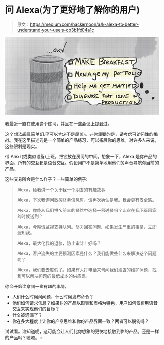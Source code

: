 # 问 Alexa(为了更好地了解你的用户)

> 原文：<https://medium.com/hackernoon/ask-alexa-to-better-understand-your-users-cb3b1fd04a1c>

![](img/be62e97b21ec94a8f194350f8c7ea3de.png)

我最近一直在使用这个练习，并且在一些会议上提到过。

这个想法超级简单(几乎可以肯定不是原创)。非常重要的是，请考虑可访问性的挑战。我在这里描述的是一个简单的产品练习，可以拓展你的思维。对许多人来说，这些限制是现实。

带 Alexa(或类似设备)上班。把它放在房间的中间。想象一下，Alexa 是你产品的界面，所有的交互都是语音交互。假设用户不是简单地用他们的声音导航你当前的产品。

这些交易所会是什么样子？一些简单的例子:

> Alexa，给我讲一个关于我一个朋友的有趣故事
> 
> Alexa，下次我询问敏感财务信息时，请再次确认是我。我会更有安全感。
> 
> Alexa，你能从我们排名前三的餐馆中选择一家送餐吗？让它在我下班回家的时候送到？
> 
> Alexa，今晚请监视支持队列。尽力回答问题。如果发生严重的事情，立即通知我。
> 
> Alexa，最大化我的退款，防止审计！好吗？
> 
> Alexa，客户流失的主要预测因素是什么？我们能做些什么来解决这个问题呢？
> 
> Alexa，我们要去度假了。如果有人打电话来询问我们酒店的维护问题，找到可以解决问题的最低成本的供应商。

你会开始注意到一些有趣的事情。

*   人们什么时候问问题，什么时候发布命令？
*   他们如何请求信息？如果你的产品以图表和表格为特色，用户如何仅使用语音交互来实现他们的目标？
*   什么被遗漏了？
*   你在多大程度上让你的产品思维和你的产品界面一致？两者可以脱钩吗？

试试看。谁知道呢，这可能会让人们比你想象的更快地接触到你的产品。还是一样的产品吗？嗯嗯。:)